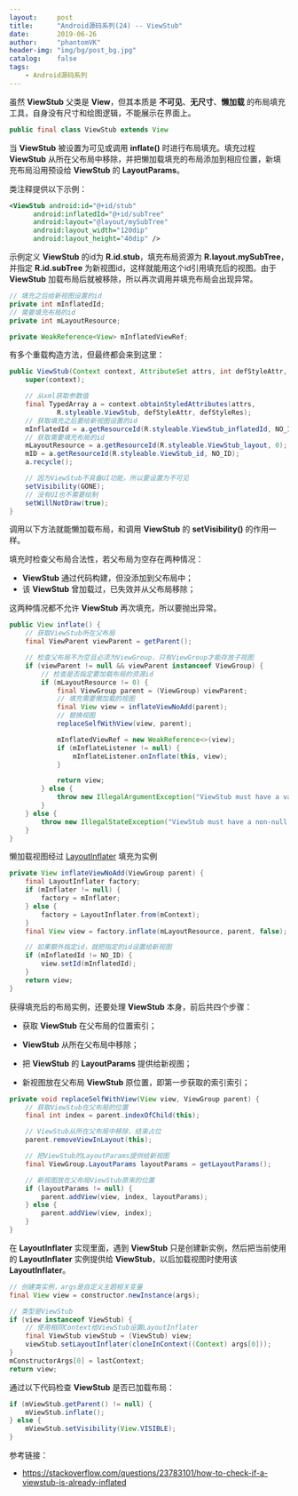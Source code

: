 ```yaml
---
layout:     post
title:      "Android源码系列(24) -- ViewStub"
date:       2019-06-26
author:     "phantomVK"
header-img: "img/bg/post_bg.jpg"
catalog:    false
tags:
    - Android源码系列
---
```


虽然 __ViewStub__ 父类是 __View__，但其本质是 __不可见__、__无尺寸__、__懒加载__ 的布局填充工具，自身没有尺寸和绘图逻辑，不能展示在界面上。

```java
public final class ViewStub extends View
```

当 __ViewStub__ 被设置为可见或调用 __inflate()__ 时进行布局填充。填充过程 __ViewStub__ 从所在父布局中移除，并把懒加载填充的布局添加到相应位置，新填充布局沿用预设给 __ViewStub__ 的 __LayoutParams__。

类注释提供以下示例：

```xml
<ViewStub android:id="@+id/stub"
      android:inflatedId="@+id/subTree"
      android:layout="@layout/mySubTree"
      android:layout_width="120dip"
      android:layout_height="40dip" />
```

示例定义 __ViewStub__ 的id为 __R.id.stub__，填充布局资源为 __R.layout.mySubTree__，并指定 __R.id.subTree__ 为新视图id，这样就能用这个id引用填充后的视图。由于 __ViewStub__ 加载布局后就被移除，所以再次调用并填充布局会出现异常。


```java
// 填充之后给新视图设置的id
private int mInflatedId;
// 需要填充布局的id
private int mLayoutResource;

private WeakReference<View> mInflatedViewRef;
```

有多个重载构造方法，但最终都会来到这里：

```java
public ViewStub(Context context, AttributeSet attrs, int defStyleAttr, int defStyleRes) {
    super(context);

    // 从xml获取参数值
    final TypedArray a = context.obtainStyledAttributes(attrs,
            R.styleable.ViewStub, defStyleAttr, defStyleRes);
    // 获取填充之后要给新视图设置的id
    mInflatedId = a.getResourceId(R.styleable.ViewStub_inflatedId, NO_ID);
    // 获取需要填充布局的id
    mLayoutResource = a.getResourceId(R.styleable.ViewStub_layout, 0);
    mID = a.getResourceId(R.styleable.ViewStub_id, NO_ID);
    a.recycle();

    // 因为ViewStub不具备UI功能，所以要设置为不可见
    setVisibility(GONE);
    // 没有UI也不需要绘制
    setWillNotDraw(true);
}
```

调用以下方法就能懒加载布局，和调用 __ViewStub__ 的 __setVisibility()__ 的作用一样。

填充时检查父布局合法性，若父布局为空存在两种情况：

- __ViewStub__ 通过代码构建，但没添加到父布局中；
- 该 __ViewStub__ 曾加载过，已失效并从父布局移除；

这两种情况都不允许 __ViewStub__ 再次填充，所以要抛出异常。

```java
public View inflate() {
    // 获取ViewStub所在父布局
    final ViewParent viewParent = getParent();

    // 检查父布局不为空且必须为ViewGroup，只有ViewGroup才能存放子视图
    if (viewParent != null && viewParent instanceof ViewGroup) {
        // 检查是否指定要加载布局的资源id
        if (mLayoutResource != 0) {
            final ViewGroup parent = (ViewGroup) viewParent;
            // 填充需要懒加载的视图
            final View view = inflateViewNoAdd(parent);
            // 替换视图
            replaceSelfWithView(view, parent);

            mInflatedViewRef = new WeakReference<>(view);
            if (mInflateListener != null) {
                mInflateListener.onInflate(this, view);
            }

            return view;
        } else {
            throw new IllegalArgumentException("ViewStub must have a valid layoutResource");
        }
    } else {
        throw new IllegalStateException("ViewStub must have a non-null ViewGroup viewParent");
    }
}
```

懒加载视图经过 [LayoutInflater](/2018/03/03/LayoutInflater/#六视图创建) 填充为实例

```java
private View inflateViewNoAdd(ViewGroup parent) {
    final LayoutInflater factory;
    if (mInflater != null) {
        factory = mInflater;
    } else {
        factory = LayoutInflater.from(mContext);
    }
    final View view = factory.inflate(mLayoutResource, parent, false);

    // 如果额外指定id，就把指定的id设置给新视图
    if (mInflatedId != NO_ID) {
        view.setId(mInflatedId);
    }
    return view;
}
```

获得填充后的布局实例，还要处理 __ViewStub__ 本身，前后共四个步骤：

- 获取 __ViewStub__ 在父布局的位置索引；

- __ViewStub__ 从所在父布局中移除；
- 把 __ViewStub__ 的 __LayoutParams__ 提供给新视图；
- 新视图放在父布局 __ViewStub__ 原位置，即第一步获取的索引索引；

```java
private void replaceSelfWithView(View view, ViewGroup parent) {
    // 获取ViewStub在父布局的位置
    final int index = parent.indexOfChild(this);

    // ViewStub从所在父布局中移除，结束占位
    parent.removeViewInLayout(this);

    // 把ViewStub的LayoutParams提供给新视图
    final ViewGroup.LayoutParams layoutParams = getLayoutParams();

    // 新视图放在父布局ViewStub原来的位置
    if (layoutParams != null) {
        parent.addView(view, index, layoutParams);
    } else {
        parent.addView(view, index);
    }
}
```

在 __LayoutInflater__ 实现里面，遇到 __ViewStub__ 只是创建新实例，然后把当前使用的 __LayoutInflater__ 实例提供给 __ViewStub__，以后加载视图时使用该 __LayoutInflater__。

```java
// 创建类实例，args是自定义主题相关变量
final View view = constructor.newInstance(args);

// 类型是ViewStub
if (view instanceof ViewStub) {
    // 使用相同Context给ViewStub设置LayoutInflater
    final ViewStub viewStub = (ViewStub) view;
    viewStub.setLayoutInflater(cloneInContext((Context) args[0]));
}
mConstructorArgs[0] = lastContext;
return view;
```

通过以下代码检查 __ViewStub__ 是否已加载布局：

```java
if (mViewStub.getParent() != null) {
    mViewStub.inflate();
} else {
    mViewStub.setVisibility(View.VISIBLE);
}
```

参考链接：

- https://stackoverflow.com/questions/23783101/how-to-check-if-a-viewstub-is-already-inflated